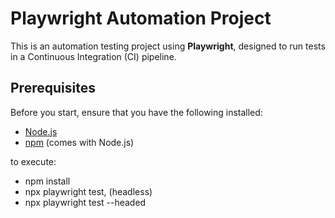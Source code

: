# Playwright Automation Project

This is an automation testing project using **Playwright**, designed to run tests in a Continuous Integration (CI) pipeline.

## Prerequisites

Before you start, ensure that you have the following installed:

- [Node.js](https://nodejs.org)
- [npm](https://www.npmjs.com/get-npm) (comes with Node.js)

to execute:
- npm install
- npx playwright test, (headless)
- npx playwright test --headed
